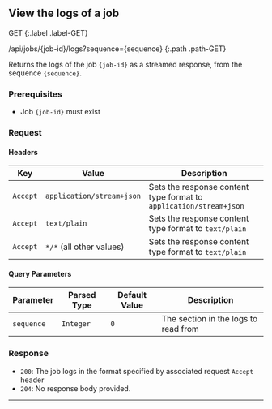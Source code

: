 ## View the logs of a job

GET
{:.label .label-GET}

/api/jobs/{job-id}/logs?sequence={sequence}
{:.path .path-GET}

Returns the logs of the job `{job-id}` as a streamed response, from the sequence `{sequence}`.

### Prerequisites
- Job `{job-id}` must exist

### Request
#### Headers

Key | Value | Description
--- | ----- | -----------
`Accept` | `application/stream+json` | Sets the response content type format to `application/stream+json`
`Accept` | `text/plain` | Sets the response content type format to `text/plain`
`Accept` | `*/*` (all other values) | Sets the response content type format to `text/plain`

#### Query Parameters

Parameter | Parsed Type | Default Value | Description
--------- | ----------- | ------------- | -----------
`sequence` | `Integer` | `0` | The section in the logs to read from


### Response
- `200`: The job logs in the format specified by associated request `Accept` header
- `204`: No response body provided.

---
